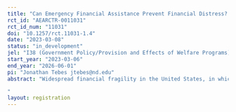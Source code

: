 ```yaml
---
title: "Can Emergency Financial Assistance Prevent Financial Distress? Randomized Evidence from Funeral Assistance in Chicago"
rct_id: "AEARCTR-0011031"
rct_id_num: "11031"
doi: "10.1257/rct.11031-1.4"
date: "2023-03-08"
status: "in_development"
jel: "I38 (Government Policy/Provision and Effects of Welfare Programs), D14 (Household Savings/Personal Finance), J08 (Labor Economics Policies)"
start_year: "2023-03-06"
end_year: "2026-06-01"
pi: "Jonathan Tebes jtebes@nd.edu"
abstract: "Widespread financial fragility in the United States, in which one in three adults report they could not pay a $400 emergency expense with cash, could leave low-income households vulnerable to a cycle of debt that prevents them from being able to escape poverty. There is little causal evidence on the implications of unanticipated financial shocks for low-income individuals, and even less evidence on emergency financial assistance provided at the time of such shock. In this paper, we partner with a non-profit that provides financial assistance for burial and funeral (BaF) services to individuals with household incomes below 40% AMI in a large U.S. city. Nationwide the median cost of a funeral with viewing and burial is about $8,000. Even for low-income families, these expenses are hard to avoid for cultural and religious reasons. We estimate that 1 in 50 households experience a death each year. Using a randomized controlled trail, two-thirds of study participants will randomly receive $1000 towards BaF expenses, while the other third will receive a higher amount of financial support (to be revealed publicly at study completion). Using administrative records, we will passively track impacts on credit outcomes, housing stability (moves, evictions, and interactions with homelessness services), and earnings and employment. We anticipate that funding will support a sample size of 672 participants, enabling us to detect a 0.20 standard deviation change in a standardized credit index. We will also explore an event-study analysis and (potentially) a matched-sample event-study approach, to estimate the impact of the shock itself with little or no financial assistance. 
"
layout: registration
---
```


